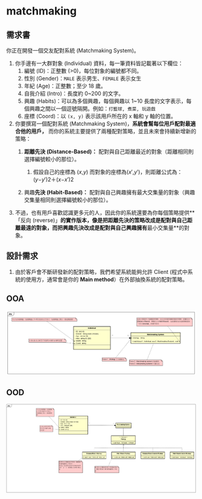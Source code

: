 # matchmaking

## 需求書

你正在開發一個交友配對系統 (Matchmaking System)。

1. 你手邊有一大群對象 (Individual) 資料，每一筆資料皆記載著以下欄位：
    1. 編號 (ID)：正整數 (>0)，每位對象的編號都不同。
    2. 性別 (Gender)：`MALE` 表示男生、`FEMALE` 表示女生
    3. 年紀 (Age)：正整數；至少 18 歲。
    4. 自我介紹 (Intro)：長度約 0~200 的文字。
    5. 興趣 (Habits)：可以為多個興趣，每個興趣以 1~10 長度的文字表示，每個興趣之間以一個逗號隔開。例如：`打籃球, 煮菜, 玩遊戲`
    6. 座標 (Coord)：以 `(x, y)` 表示該用戶所在的 x 軸和 y 軸的位置。
2. 你要撰寫一個配對系統 (Matchmaking System)，**系統會幫每位用戶配對最適合他的用戶，** 而你的系統主要提供了兩種配對策略，並且未來會持續新增新的策略：
    1. **距離先決 (Distance-Based)：** 配對與自己距離最近的對象（距離相同則選擇編號較小的那位）。
        1. 假設自己的座標為 (*x*,*y*) 而對象的座標為(*x*′,*y*′)，則距離公式為：(*y*−*y*′)2＋(*x*−*x*′)2
            
    2. 興趣**先決 (Habit-Based)：** 配對與自己興趣擁有最大交集量的對象（興趣交集量相同則選擇編號較小的那位）。
3. 不過，也有用戶喜歡認識更多元的人，因此你的系統還要為你每個策略提供**「反向 (reverse)」**的實作版本，像是把距離先決的策略改成是配對與自己距離最遠的對象，而把興趣先決改成是配對與自己興趣擁有**最小交集量**的對象。

## **設計需求**

1. 由於客戶會不斷研發新的配對策略，我們希望系統能夠允許 Client (程式中系統的使用方，通常會是你的 **Main method**）在外部抽換系統的配對策略。

## OOA
![image](./img/OOA.png)

## OOD
![image](./img/OOD.png)